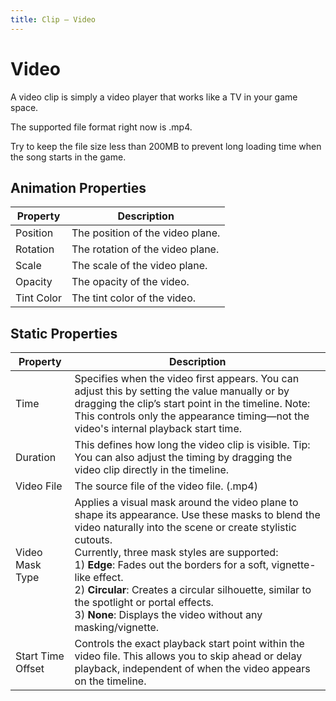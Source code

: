 ```yaml
---
title: Clip — Video
---
```


# Video

A video clip is simply a video player that works like a TV in your game space. 

The supported file format right now is .mp4. 

Try to keep the file size less than 200MB to prevent long loading time when the song starts in the game.

## Animation Properties
| Property                | Description                                                                                     |
|-------------------------|-------------------------------------------------------------------------------------------------|
| Position                | The position of the video plane.                                                                 |
| Rotation                | The rotation of the video plane.                                                                 |
| Scale                   | The scale of the video plane.                                                                    |
| Opacity                 | The opacity of the video.                                                                       |
| Tint Color              | The tint color of the video.                                                                         |

## Static Properties
| Property                 | Description                                                                                                                                                                                                                                                                                                                                                                                                                                    |
|--------------------------|------------------------------------------------------------------------------------------------------------------------------------------------------------------------------------------------------------------------------------------------------------------------------------------------------------------------------------------------------------------------------------------------------------------------------------------------|
| Time                     | Specifies when the video first appears. You can adjust this by setting the value manually or by dragging the clip’s start point in the timeline. Note: This controls only the appearance timing—not the video's internal playback start time.                                                                                                                                                                          |
| Duration                 | This defines how long the video clip is visible. Tip: You can also adjust the timing by dragging the video clip directly in the timeline.                                                                                                                                                                                                                                                                              |
| Video File               | The source file of the video file. (.mp4)                                                                                                                                                                                                                                                                                                                                                                                                      |
| Video Mask Type          | Applies a visual mask around the video plane to shape its appearance. Use these masks to blend the video naturally into the scene or create stylistic cutouts.<br/>Currently, three mask styles are supported: <br/>1) **Edge**: Fades out the borders for a soft, vignette-like effect. <br/>2) **Circular**: Creates a circular silhouette, similar to the spotlight or portal effects.<br/>3) **None**: Displays the video without any masking/vignette.  |
| Start Time Offset        | Controls the exact playback start point within the video file. This allows you to skip ahead or delay playback, independent of when the video appears on the timeline.                                                                                                                                                                                                                                                                         |

